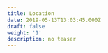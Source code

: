 ```yaml
---
title: Location
date: 2019-05-13T13:03:45.000Z
draft: false
weight: '1'
description: no teaser
---
```


